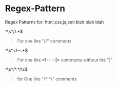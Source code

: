# Regex-Pattern
Regex Patterns for: html,css,js,xml blah blah blah


^\s*//.*$
> For one line "//" comments

^\s*<!--.*$
> For one line **<!-- --|>** comments without the "|"

^\s*/\*.*\*/\s*$
> for One line "/* */" comments
